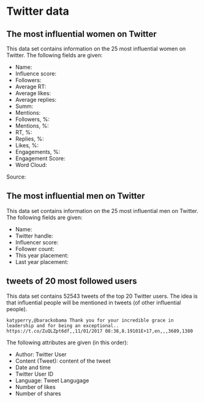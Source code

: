 # Twitter data

## The most influential women on Twitter

This data set contains information on the 25 most influential women on Twitter. The following fields are given: 

- Name:
- Influence score:
- Followers: 
- Average RT:
- Average likes:
- Average replies: 
- Summ: 
- Mentions: 
- Followers, %: 
- Mentions, %: 
- RT, %:
- Replies, %: 
- Likes, %:
- Engagements, %: 
- Engagement Score: 
- Word Cloud:

Source: 

## The most influential men on Twitter

This data set contains information on the 25 most influential men on Twitter. The following fields are given: 

- Name:
- Twitter handle:
- Influencer score:
- Follower count:
- This year placement:
- Last year placement:



## tweets of 20 most followed users

This data set contains 52543 tweets of the top 20 Twitter users. The idea is that influential people will be mentioned in tweets (of other influential people). 

    katyperry,@barackobama Thank you for your incredible grace in leadership and for being an exceptional..   https://t.co/ZuQLZpt6df,,11/01/2017 08:38,8.19101E+17,en,,,3689,1380


The following attributes are given (in this order):

- Author: Twitter User
- Content (Tweet): content of the tweet
- Date and time
- Twitter User ID
- Language: Tweet Langugage
- Number of likes
- Number of shares

